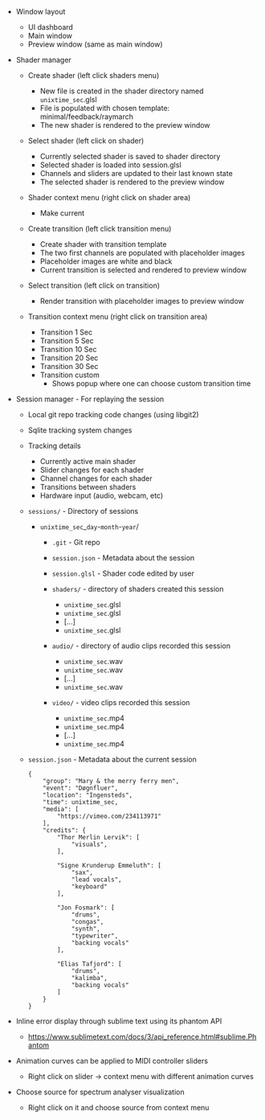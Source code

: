 * Window layout
    * UI dashboard
    * Main window
    * Preview window (same as main window)

* Shader manager
    * Create shader (left click shaders menu)
        * New file is created in the shader directory named `unixtime_sec`.glsl
        * File is populated with chosen template: minimal/feedback/raymarch
        * The new shader is rendered to the preview window

    * Select shader (left click on shader)
        * Currently selected shader is saved to shader directory
        * Selected shader is loaded into session.glsl
        * Channels and sliders are updated to their last known state
        * The selected shader is rendered to the preview window

    * Shader context menu (right click on shader area)
        * Make current

    * Create transition (left click transition menu)
        * Create shader with transition template
        * The two first channels are populated with placeholder images
        * Placeholder images are white and black
        * Current transition is selected and rendered to preview window

    * Select transition (left click on transition)
        * Render transition with placeholder images to preview window

    * Transition context menu (right click on transition area)
        * Transition  1 Sec
        * Transition  5 Sec
        * Transition 10 Sec
        * Transition 20 Sec
        * Transition 30 Sec
        * Transition custom
            * Shows popup where one can choose custom transition time

* Session manager - For replaying the session
    * Local git repo tracking code changes (using libgit2)
    * Sqlite tracking system changes

    * Tracking details
        * Currently active main shader
        * Slider changes for each shader
        * Channel changes for each shader
        * Transitions between shaders
        * Hardware input (audio, webcam, etc)

    * `sessions/` - Directory of sessions
        * `unixtime_sec`_`day`-`month`-`year`/

            * `.git` - Git repo

            * `session.json` - Metadata about the session

            * `session.glsl` - Shader code edited by user

            * `shaders/` - directory of shaders created this session
                * `unixtime_sec`.glsl
                * `unixtime_sec`.glsl
                * [...]
                * `unixtime_sec`.glsl

            * `audio/` - directory of audio clips recorded this session
                * `unixtime_sec`.wav
                * `unixtime_sec`.wav
                * [...]
                * `unixtime_sec`.wav

            * `video/` - video clips recorded this session
                * `unixtime_sec`.mp4
                * `unixtime_sec`.mp4
                * [...]
                * `unixtime_sec`.mp4

    * `session.json` - Metadata about the current session
        ~~~~
        {
            "group": "Mary & the merry ferry men",
            "event": "Døgnfluer",
            "location": "Ingensteds",
            "time": unixtime_sec,
            "media": [
                "https://vimeo.com/234113971"
            ],
            "credits": {
                "Thor Merlin Lervik": [
                    "visuals",
                ],

                "Signe Krunderup Emmeluth": [
                    "sax",
                    "lead vocals",
                    "keyboard"
                ],

                "Jon Fosmark": [
                    "drums",
                    "congas",
                    "synth",
                    "typewriter",
                    "backing vocals"
                ],

                "Elias Tafjord": [
                    "drums",
                    "kalimba",
                    "backing vocals"
                ]
            }
        }
        ~~~~

* Inline error display through sublime text using its phantom API
    * https://www.sublimetext.com/docs/3/api_reference.html#sublime.Phantom

* Animation curves can be applied to MIDI controller sliders
    * Right click on slider -> context menu with different animation curves

* Choose source for spectrum analyser visualization
    * Right click on it and choose source from context menu
